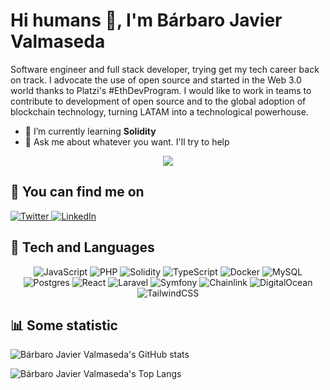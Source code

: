 # Hi humans 👋, I'm Bárbaro Javier Valmaseda

Software engineer and full stack developer, trying get my tech career back on track. I advocate the use of open source and started in the Web 3.0 world thanks to Platzi's #EthDevProgram. I would like to work in teams to contribute to development of open source and to the global adoption of blockchain technology, turning LATAM into a technological powerhouse.

- 🌱 I’m currently learning **Solidity**
- 💬 Ask me about whatever you want. I'll try to help
  
<p align="center">
  <img align="" src="https://visitor-badge.laobi.icu/badge?page_id=bjvalmaseda92.bjvalmaseda92" />
</p> 

## 🔗 You can find me on

  <a target="_blank" href="https://twitter.com/bjvalmaseda">
    <img src="https://img.shields.io/badge/Twitter-%231DA1F2.svg?style=for-the-badge&logo=Twitter&logoColor=white" alt="Twitter">
  </a>
  <a target="_blank" href="https://linkedin.com/in/bjvalmaseda">
    <img src="https://img.shields.io/badge/linkedin-%230077B5.svg?style=for-the-badge&logo=linkedin&logoColor=white" alt="LinkedIn">
  </a>

## 🎯 Tech and Languages

<p align="center">
  <img src="https://img.shields.io/badge/javascript-%23323330.svg?style=for-the-badge&logo=javascript&logoColor=%23F7DF1E" alt="JavaScript">
  <img src="https://img.shields.io/badge/php-%23777BB4.svg?style=for-the-badge&logo=php&logoColor=white" alt="PHP">
  <img src="https://img.shields.io/badge/Solidity-%23363636.svg?style=for-the-badge&logo=solidity&logoColor=white" alt="Solidity">
  <img src="https://img.shields.io/badge/typescript-%23007ACC.svg?style=for-the-badge&logo=typescript&logoColor=white" alt="TypeScript">
  <img src="https://img.shields.io/badge/docker-%230db7ed.svg?style=for-the-badge&logo=docker&logoColor=white" alt="Docker">
  <img src="https://img.shields.io/badge/mysql-%2300f.svg?style=for-the-badge&logo=mysql&logoColor=white" alt="MySQL">
  <img src="https://img.shields.io/badge/postgres-%23316192.svg?style=for-the-badge&logo=postgresql&logoColor=white" alt="Postgres">
  <img src="https://img.shields.io/badge/react-%2320232a.svg?style=for-the-badge&logo=react&logoColor=%2361DAFB" alt="React">
  <img src="https://img.shields.io/badge/laravel-%23FF2D20.svg?style=for-the-badge&logo=laravel&logoColor=white" alt="Laravel">
  <img src="https://img.shields.io/badge/symfony-%23000000.svg?style=for-the-badge&logo=symfony&logoColor=white" alt="Symfony">
  <img src="https://img.shields.io/badge/Chainlink-375BD2?style=for-the-badge&logo=Chainlink&logoColor=white" alt="Chainlink">
  <img src="https://img.shields.io/badge/DigitalOcean-%230167ff.svg?style=for-the-badge&logo=digitalOcean&logoColor=white" alt="DigitalOcean">
  <img src="https://img.shields.io/badge/tailwindcss-%2338B2AC.svg?style=for-the-badge&logo=tailwind-css&logoColor=white" alt="TailwindCSS">
</p>


## 📊 Some statistic

![Bárbaro Javier Valmaseda's GitHub stats](https://github-readme-stats-tau-one-69.vercel.app/api?username=bjvalmaseda92&show_icons=true&count_private=true)

![Bárbaro Javier Valmaseda's Top Langs](https://github-readme-stats-tau-one-69.vercel.app/api/top-langs/?username=bjvalmaseda92&layout=compact)
